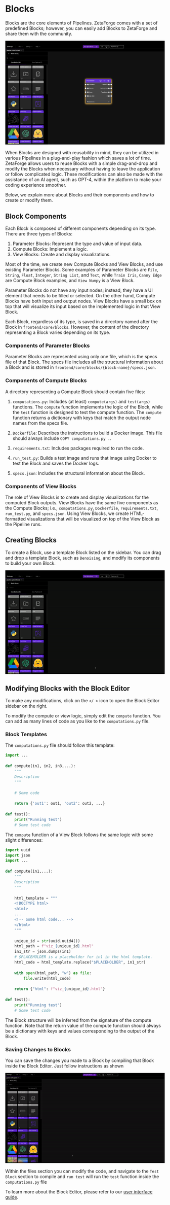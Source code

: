 # Blocks

Blocks are the core elements of Pipelines. ZetaForge comes with a set of predefined Blocks; however, you can easily add Blocks to ZetaForge and share them with the community.

![block-example.png](assets%2Fblock-example.png)

When Blocks are designed with reusability in mind, they can be utilized in various Pipelines in a plug-and-play fashion which saves a lot of time. ZetaForge allows users to reuse Blocks with a simple drag-and-drop and modify the Blocks when necessary without having to leave the application or follow complicated logic. These modifications can also be made with the assistance of an AI agent, such as GPT-4, within the platform to make your coding experience smoother.

Below, we explain more about Blocks and their components and how to create or modify them.

## Block Components

Each Block is composed of different components depending on its type. There are three types of Blocks:

1. Parameter Blocks: Represent the type and value of input data.
2. Compute Blocks: Implement a logic.
3. View Blocks: Create and display visualizations.

Most of the time, we create new Compute Blocks and View Blocks, and use existing Parameter Blocks. Some examples of Parameter Blocks are
`File`, `String`, `Float`, `Integer`, `String List`, and `Text`, while `Train Iris`, `Canny Edge` are Compute Block
examples, and `View Numpy` is a View Block.

Parameter Blocks do not have any input nodes; instead, they have a UI element that needs to be filled or selected. On
the other hand, Compute Blocks have both input and output nodes. View Blocks have a small box on top that will visualize
its input based on the implemented logic in that View Block.

Each Block, regardless of its type, is saved in a directory named after the Block in `frontend/core/blocks`. However,
the content of the directory representing a Block varies depending on its type.

### Components of Parameter Blocks

Parameter Blocks are represented using only one file, which is the specs file of that Block. The specs file includes all
the structural information about a Block and is stored in `frontend/core/blocks/{block-name}/specs.json`.

### Components of Compute Blocks

A directory representing a Compute Block should contain five files:

1. `computations.py`: Includes (at least) `compute(args)` and `test(args)` functions. The `compute` function implements
   the logic of the Block, while the `test` function is designed to test the compute function. The `compute` function
   returns a dictionary with keys that match the output node names from the specs file.

2. `Dockerfile`: Describes the instructions to build a Docker image. This file should always include `COPY computations.py .`.

3. `requirements.txt`: Includes packages required to run the code.

4. `run_test.py`: Builds a test image and runs that image using Docker to test the Block and saves the Docker logs.

5. `specs.json`: Includes the structural information about the Block.

### Components of View Blocks

The role of View Blocks is to create and display visualizations for the computed Block outputs.
View Blocks have the same five components as the Compute Blocks; i.e., `computations.py`, `Dockerfile`, `requirements.txt`,
`run_test.py`, and `specs.json`. Using View Blocks, we create HTML-formatted visualizations that will be visualized
on top of the View Block as the Pipeline runs.

## Creating Blocks

To create a Block, use a template Block listed on the sidebar. You can drag and drop a template Block, such as
`Denoising`, and modify its components to build your own Block.

![drop-a-block.gif](assets%2Fdrop-a-block.gif)

## Modifying Blocks with the Block Editor

To make any modifications, click on the `</ >` icon to open the Block Editor sidebar on the right.

To modify the compute or view logic, simply edit the `compute` function. You can add as many lines of code as you like to the
`computations.py` file.

[//]: # "You can also write a specific prompt to modify the code with the help of an AI agent, such as GPT-4."

### Block Templates

The `computations.py` file should follow this template:

```python
import ...

def compute(in1, in2, in3,...):
    """
    Description
    """

    # Some code

    return {'out1': out1, 'out2': out2, ...}

def test():
    print("Running test")
    # Some test code
```

The `compute` function of a View Block follows the same logic with some slight differences:

```python
import uuid
import json
import ...

def compute(in1,...):
    """
    Description
    """

    html_template = """
    <!DOCTYPE html>
    <html>
    ...
    <!-- Some html code... -->
    </html>
    """

    unique_id = str(uuid.uuid4())
    html_path = f"viz_{unique_id}.html"
    in1_str = json.dumps(in1)
    # $PLACEHOLDER is a placeholder for in1 in the html template.
    html_code = html_template.replace("$PLACEHOLDER", in1_str)

    with open(html_path, "w") as file:
        file.write(html_code)

    return {"html": f"viz_{unique_id}.html"}

def test():
    print("Running test")
    # Some test code
```

The Block structure will be inferred from the signature of the compute function. Note that the return value of the
compute function should always be a dictionary with keys and values corresponding to the output of the Block.

### Saving Changes to Blocks

You can save the changes you made to a Block by compiling that Block inside the Block Editor. Just follow instructions as shown

![compile-run-block-editor.gif](assets%2Fcompile-run-block-editor.gif)

Within the files section you can modify the code, and navigate to the `Test Block` section to compile and `run test` will run the `test` function inside the `computations.py` file

<!--
The "compile files and run test" button will compile the changes and run the test functions specified by the `test`
function inside the `computations.py` file. -->

To learn more about the Block Editor, please refer to our [user interface guide](user-interface.md/#block-editor).
